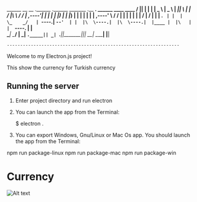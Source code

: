   ______  __    __  .______      .______       _______ .__   __.   ______ ____    ____
 /      ||  |  |  | |   _  \     |   _  \     |   ____||  \ |  |  /      |\   \  /   /
|  ,----'|  |  |  | |  |_)  |    |  |_)  |    |  |__   |   \|  | |  ,----' \   \/   / 
|  |     |  |  |  | |      /     |      /     |   __|  |  . `  | |  |       \_    _/  
|  `----.|  `--'  | |  |\  \----.|  |\  \----.|  |____ |  |\   | |  `----.    |  |    
 \______| \______/  | _| `._____|| _| `._____||_______||__| \__|  \______|    |__|    
                                                                                               
    ----------------------------------------------------------------- 


Welcome to my Electron.js project!

This show the currency for Turkish currency

## Running the server

1) Enter project directory and run electron

2) You can launch the app from the Terminal:

    $ electron .

3) You can export Windows, Gnu/Linux or Mac Os app. You should launch the app from the Terminal:

npm run package-linux
npm run package-mac
npm run package-win

# Currency

![Alt text](https://github.com/mertingen/currency/blob/master/public/currency-screen.pngg?raw=true "Currency For Turkish")
